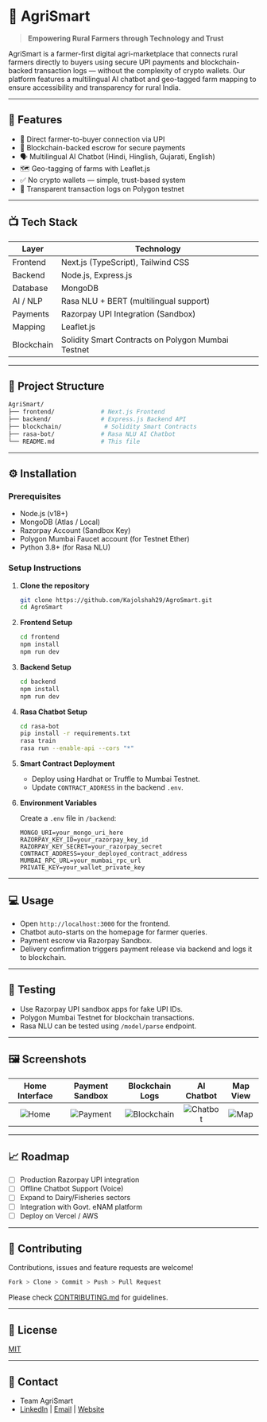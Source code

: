 # 🌾 AgriSmart

> **Empowering Rural Farmers through Technology and Trust**

AgriSmart is a farmer-first digital agri-marketplace that connects rural farmers directly to buyers using secure UPI payments and blockchain-backed transaction logs — without the complexity of crypto wallets. Our platform features a multilingual AI chatbot and geo-tagged farm mapping to ensure accessibility and transparency for rural India.

---

## 🚀 Features

* 🤝 Direct farmer-to-buyer connection via UPI
* 🔐 Blockchain-backed escrow for secure payments
* 🗣 Multilingual AI Chatbot (Hindi, Hinglish, Gujarati, English)
* 🗺 Geo-tagging of farms with Leaflet.js
* ✅ No crypto wallets — simple, trust-based system
* 📜 Transparent transaction logs on Polygon testnet

---

## 📺 Tech Stack

| Layer      | Technology                                         |
| ---------- | -------------------------------------------------- |
| Frontend   | Next.js (TypeScript), Tailwind CSS                 |
| Backend    | Node.js, Express.js                                |
| Database   | MongoDB                                            |
| AI / NLP   | Rasa NLU + BERT (multilingual support)             |
| Payments   | Razorpay UPI Integration (Sandbox)                 |
| Mapping    | Leaflet.js                                         |
| Blockchain | Solidity Smart Contracts on Polygon Mumbai Testnet |

---

## 🏦 Project Structure

```bash
AgriSmart/
├── frontend/             # Next.js Frontend
├── backend/              # Express.js Backend API
├── blockchain/            # Solidity Smart Contracts
├── rasa-bot/             # Rasa NLU AI Chatbot
└── README.md             # This file
```

---

## ⚙️ Installation

### Prerequisites

* Node.js (v18+)
* MongoDB (Atlas / Local)
* Razorpay Account (Sandbox Key)
* Polygon Mumbai Faucet account (for Testnet Ether)
* Python 3.8+ (for Rasa NLU)

### Setup Instructions

1. **Clone the repository**

   ```bash
   git clone https://github.com/Kajolshah29/AgroSmart.git
   cd AgroSmart
   ```

2. **Frontend Setup**

   ```bash
   cd frontend
   npm install
   npm run dev
   ```

3. **Backend Setup**

   ```bash
   cd backend
   npm install
   npm run dev
   ```

4. **Rasa Chatbot Setup**

   ```bash
   cd rasa-bot
   pip install -r requirements.txt
   rasa train
   rasa run --enable-api --cors "*"
   ```

5. **Smart Contract Deployment**

   * Deploy using Hardhat or Truffle to Mumbai Testnet.
   * Update `CONTRACT_ADDRESS` in the backend `.env`.

6. **Environment Variables**

   Create a `.env` file in `/backend`:

   ```env
   MONGO_URI=your_mongo_uri_here
   RAZORPAY_KEY_ID=your_razorpay_key_id
   RAZORPAY_KEY_SECRET=your_razorpay_secret
   CONTRACT_ADDRESS=your_deployed_contract_address
   MUMBAI_RPC_URL=your_mumbai_rpc_url
   PRIVATE_KEY=your_wallet_private_key
   ```

---

## 💻 Usage

* Open `http://localhost:3000` for the frontend.
* Chatbot auto-starts on the homepage for farmer queries.
* Payment escrow via Razorpay Sandbox.
* Delivery confirmation triggers payment release via backend and logs it to blockchain.

---

## 🥮 Testing

* Use Razorpay UPI sandbox apps for fake UPI IDs.
* Polygon Mumbai Testnet for blockchain transactions.
* Rasa NLU can be tested using `/model/parse` endpoint.

---

## 🖼️ Screenshots

|     Home Interface     |        Payment Sandbox       |           Blockchain Logs          |          AI Chatbot          |       Map View       |
| :--------------------: | :--------------------------: | :--------------------------------: | :--------------------------: | :------------------: |
| ![Home](docs/home.png) | ![Payment](docs/payment.png) | ![Blockchain](docs/blockchain.png) | ![Chatbot](docs/chatbot.png) | ![Map](docs/map.png) |

---

## 📈 Roadmap

* [ ] Production Razorpay UPI integration
* [ ] Offline Chatbot Support (Voice)
* [ ] Expand to Dairy/Fisheries sectors
* [ ] Integration with Govt. eNAM platform
* [ ] Deploy on Vercel / AWS

---

## 🤝 Contributing

Contributions, issues and feature requests are welcome!

```bash
Fork > Clone > Commit > Push > Pull Request
```

Please check [CONTRIBUTING.md](CONTRIBUTING.md) for guidelines.

---

## 📜 License

[MIT](LICENSE)

---

## 📨 Contact

* Team AgriSmart
* [LinkedIn](#) | [Email](mailto:team@agrismart.in) | [Website](#)
